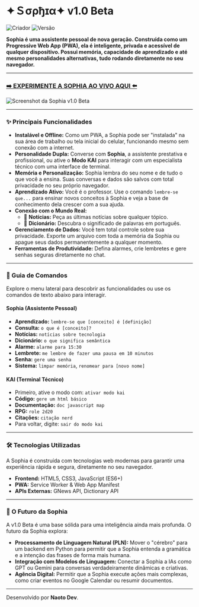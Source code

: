 # ✦Ｓσρђɪα✦ v1.0 Beta

![Criador](https://img.shields.io/badge/criador-naoto-dev-bluered)
![Versão](https://img.shields.io/badge/versão-1.0_Beta-blueviolet)

**Sophia é uma assistente pessoal de nova geração. Construída como um Progressive Web App (PWA), ela é inteligente, privada e acessível de qualquer dispositivo. Possui memória, capacidade de aprendizado e até mesmo personalidades alternativas, tudo rodando diretamente no seu navegador.**

---

### [➡️ EXPERIMENTE A SOPHIA AO VIVO AQUI ⬅️](https://naotodev1.github.io/sophia/)

![Screenshot da Sophia v1.0 Beta]((https://i.imgur.com/6CX2nxC.png))

---

### ✨ Principais Funcionalidades

*   **Instalável e Offline:** Como um PWA, a Sophia pode ser "instalada" na sua área de trabalho ou tela inicial do celular, funcionando mesmo sem conexão com a internet.
*   **Personalidade Dupla:** Converse com **Sophia**, a assistente prestativa e profissional, ou ative o **Modo KAI** para interagir com um especialista técnico com uma interface de terminal.
*   **Memória e Personalização:** Sophia lembra do seu nome e de tudo o que você a ensina. Suas conversas e dados são salvos com total privacidade no seu próprio navegador.
*   **Aprendizado Ativo:** Você é o professor. Use o comando `lembre-se que...` para ensinar novos conceitos à Sophia e veja a base de conhecimento dela crescer com a sua ajuda.
*   **Conexão com o Mundo Real:**
    *   📰 **Notícias:** Peça as últimas notícias sobre qualquer tópico.
    *   📖 **Dicionário:** Descubra o significado de palavras em português.
*   **Gerenciamento de Dados:** Você tem total controle sobre sua privacidade. Exporte um arquivo com toda a memória da Sophia ou apague seus dados permanentemente a qualquer momento.
*   **Ferramentas de Produtividade:** Defina alarmes, crie lembretes e gere senhas seguras diretamente no chat.

---

### 🤖 Guia de Comandos

Explore o menu lateral para descobrir as funcionalidades ou use os comandos de texto abaixo para interagir.

#### **Sophia (Assistente Pessoal)**
*   **Aprendizado:** `lembre-se que [conceito] é [definição]`
*   **Consulta:** `o que é [conceito]?`
*   **Notícias:** `notícias sobre tecnologia`
*   **Dicionário:** `o que significa semântica`
*   **Alarme:** `alarme para 15:30`
*   **Lembrete:** `me lembre de fazer uma pausa em 10 minutos`
*   **Senha:** `gere uma senha`
*   **Sistema:** `limpar memória`, `renomear para [novo nome]`

#### **KAI (Terminal Técnico)**
*   Primeiro, ative o modo com: `ativar modo kai`
*   **Código:** `gere um html básico`
*   **Documentação:** `doc javascript map`
*   **RPG:** `role 2d20`
*   **Citações:** `citação nerd`
*   Para voltar, digite: `sair do modo kai`

---

### 🛠️ Tecnologias Utilizadas

A Sophia é construída com tecnologias web modernas para garantir uma experiência rápida e segura, diretamente no seu navegador.
*   **Frontend:** HTML5, CSS3, JavaScript (ES6+)
*   **PWA:** Service Worker & Web App Manifest
*   **APIs Externas:** GNews API, Dictionary API

---

### 🔮 O Futuro da Sophia

A v1.0 Beta é uma base sólida para uma inteligência ainda mais profunda. O futuro da Sophia explora:
*   **Processamento de Linguagem Natural (PLN):** Mover o "cérebro" para um backend em Python para permitir que a Sophia entenda a gramática e a intenção das frases de forma mais humana.
*   **Integração com Modelos de Linguagem:** Conectar a Sophia a IAs como GPT ou Gemini para conversas verdadeiramente dinâmicas e criativas.
*   **Agência Digital:** Permitir que a Sophia execute ações mais complexas, como criar eventos no Google Calendar ou resumir documentos.

---

Desenvolvido por **Naoto Dev**.
